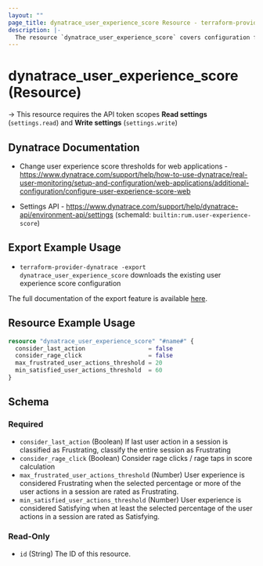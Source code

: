 ```yaml
---
layout: ""
page_title: dynatrace_user_experience_score Resource - terraform-provider-dynatrace"
description: |-
  The resource `dynatrace_user_experience_score` covers configuration for real user monitoring user experience score
---
```


# dynatrace_user_experience_score (Resource)

-> This resource requires the API token scopes **Read settings** (`settings.read`) and **Write settings** (`settings.write`)

## Dynatrace Documentation

- Change user experience score thresholds for web applications - https://www.dynatrace.com/support/help/how-to-use-dynatrace/real-user-monitoring/setup-and-configuration/web-applications/additional-configuration/configure-user-experience-score-web

- Settings API - https://www.dynatrace.com/support/help/dynatrace-api/environment-api/settings (schemaId: `builtin:rum.user-experience-score`)

## Export Example Usage

- `terraform-provider-dynatrace -export dynatrace_user_experience_score` downloads the existing user experience score configuration

The full documentation of the export feature is available [here](https://registry.terraform.io/providers/dynatrace-oss/dynatrace/latest/docs/guides/export-v2).

## Resource Example Usage

```terraform
resource "dynatrace_user_experience_score" "#name#" {
  consider_last_action                  = false
  consider_rage_click                   = false
  max_frustrated_user_actions_threshold = 20
  min_satisfied_user_actions_threshold  = 60
}
```

<!-- schema generated by tfplugindocs -->
## Schema

### Required

- `consider_last_action` (Boolean) If last user action in a session is classified as Frustrating, classify the entire session as Frustrating
- `consider_rage_click` (Boolean) Consider rage clicks / rage taps in score calculation
- `max_frustrated_user_actions_threshold` (Number) User experience is considered Frustrating when the selected percentage or more of the user actions in a session are rated as Frustrating.
- `min_satisfied_user_actions_threshold` (Number) User experience is considered Satisfying when at least the selected percentage of the user actions in a session are rated as Satisfying.

### Read-Only

- `id` (String) The ID of this resource.
 